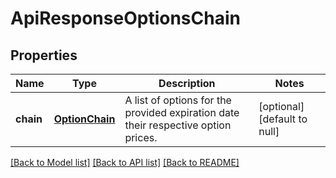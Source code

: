 # ApiResponseOptionsChain

## Properties
Name | Type | Description | Notes
------------ | ------------- | ------------- | -------------
**chain** | [**OptionChain**](OptionChain.md) | A list of options for the provided expiration date their respective option prices. | [optional] [default to null]

[[Back to Model list]](../README.md#documentation-for-models) [[Back to API list]](../README.md#documentation-for-api-endpoints) [[Back to README]](../README.md)


